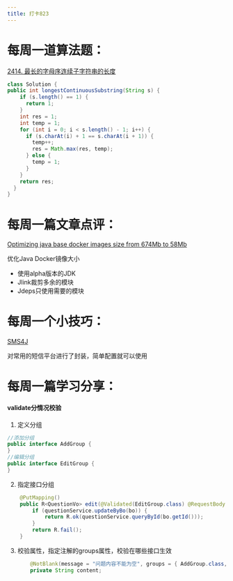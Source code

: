 ```yaml
---
title: 打卡823
---
```


# 每周一道算法题：

[2414. 最长的字母序连续子字符串的长度](https://leetcode.cn/problems/length-of-the-longest-alphabetical-continuous-substring/)

```Java
class Solution {
public int longestContinuousSubstring(String s) {
    if (s.length() == 1) {
      return 1;
    }
    int res = 1;
    int temp = 1;
    for (int i = 0; i < s.length() - 1; i++) {
      if (s.charAt(i) + 1 == s.charAt(i + 1)) {
        temp++;
        res = Math.max(res, temp);
      } else {
        temp = 1;
      }
    }
    return res;
  }
}
```

# 每周一篇文章点评：

[Optimizing java base docker images size from 674Mb to 58Mb](https://medium.com/@RoussiAbdelghani/optimizing-java-base-docker-images-size-from-674mb-to-58mb-c1b7c911f622)

优化Java Docker镜像大小

- 使用alpha版本的JDK
- Jlink裁剪多余的模块
- Jdeps只使用需要的模块

# 每周一个小技巧：

[SMS4J](https://github.com/dromara/SMS4J)

对常用的短信平台进行了封装，简单配置就可以使用

# 每周一篇学习分享：

#### validate分情况校验

1. 定义分组

```java
//添加分组
public interface AddGroup {
}
//编辑分组
public interface EditGroup {
}

```

2. 指定接口分组

```java
    @PutMapping()
    public R<QuestionVo> edit(@Validated(EditGroup.class) @RequestBody QuestionBo bo) {
        if (questionService.updateByBo(bo)) {
            return R.ok(questionService.queryById(bo.getId()));
        }
        return R.fail();
    }
```

3. 校验属性，指定注解的groups属性，校验在哪些接口生效

   ```java 
       @NotBlank(message = "问题内容不能为空", groups = { AddGroup.class, EditGroup.class })
       private String content;
   
   ```

   
